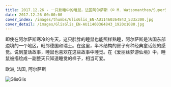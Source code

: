 ```yaml
---
title: 2017.12.26 - 一只熟睡中的睡鼠，法国阿尔萨斯 (© M. Watsonantheo/SuperStock)
date: 2017.12.26 00:00:00
cover_index: /images/thumbs/GlisGlis_EN-AU11460364843_533x300.jpg
cover_detail: /images/GlisGlis_EN-AU11460364843_1920x1080.jpg
---
```


即使在阿尔萨斯寒冷的冬天，这只胖胖的睡鼠也能照样熟睡，阿尔萨斯是法国东部边境的一个地区，毗邻德国和瑞士。在这里，半木结构的房子有种经典童话般的感觉。说到童话故事，睡鼠也喜欢在这些故事中睡觉。在《爱丽丝梦游仙境》中，睡鼠被描绘成一副整天只知道睡觉的样子，相当可爱。

欧洲, 法国, 阿尔萨斯

![GlisGlis](/images/GlisGlis_EN-AU11460364843_1920x1080.jpg)
